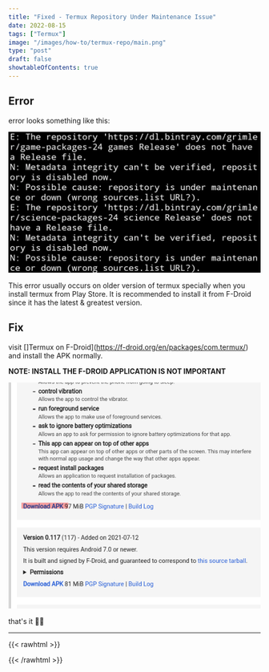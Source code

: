 ```yaml
---
title: "Fixed - Termux Repository Under Maintenance Issue"
date: 2022-08-15
tags: ["Termux"]
image: "/images/how-to/termux-repo/main.png"
type: "post"
draft: false
showtableOfContents: true
---
```


## Error

error looks something like this:

![](/images/termux-repo/2022.png)

This error usually occurs on older version of termux specially when you install termux from Play Store. It is recommended to install it from F-Droid since it has the latest & greatest version.

## Fix

visit []Termux on F-Droid](https://f-droid.org/en/packages/com.termux/) and install the APK normally.

**NOTE: INSTALL THE F-DROID APPLICATION IS NOT IMPORTANT**

![](/images/termux-repo/2022_1.png)

 that's it ✌🏽

-------------------------------------------------------------
{{< rawhtml >}} 
<script src="https://utteranc.es/client.js"
        repo="mansoorbarri/website"
        issue-term="title"
        theme="dark-blue"
        crossorigin="anonymous"
        async>
</script>
{{< /rawhtml >}}